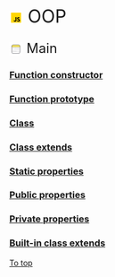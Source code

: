 <span style="font-size: 2rem"><img src="../../assets/icons/icons8-javascript-48.png" height="24" style="vertical-align: middle;"> OOP <h3 id="page-top"></h3></span>

<span style="font-size: 1.5rem"><img src="../../assets/icons/icons8-notes-100.png" height="24" style="vertical-align: middle;"> Main</span>


### [Function constructor](./OOP/FunctionConstructor.md)

### [Function prototype](./OOP/FunctionPrototype.md)

### [Class](./OOP/Class.md)

### [Class extends](./OOP/ClassExtends.md)

### [Static properties](./OOP/StaticProperties.md)

### [Public properties](./OOP/PublicProperties.md)

### [Private properties](./OOP/PrivateProperties.md)

### [Built-in class extends](./OOP/BuiltinClassExtends.md)

[To top](#page-top)
